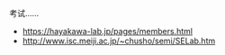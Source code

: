 考试……

- https://hayakawa-lab.jp/pages/members.html
- http://www.isc.meiji.ac.jp/~chusho/semi/SELab.htm